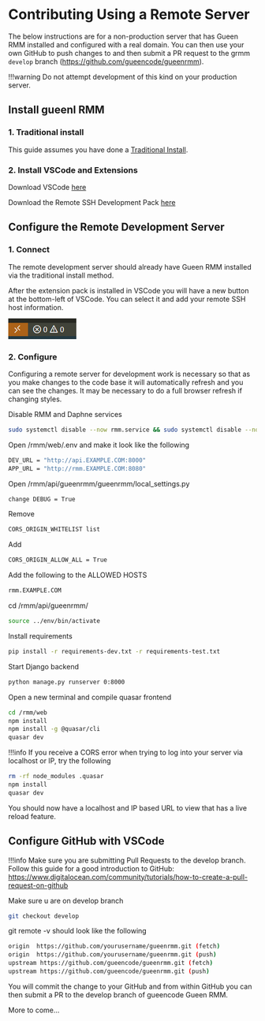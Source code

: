 # Contributing Using a Remote Server

The below instructions are for a non-production server that has Gueen RMM installed and configured with a real domain. You can then use your own GitHub to push changes to and then submit a PR request to the grmm `develop` branch (<https://github.com/gueencode/gueenrmm>).

!!!warning
    Do not attempt development of this kind on your production server.

## Install gueenl RMM

### 1. Traditional install

This guide assumes you have done a [Traditional Install](install_server.md).

### 2. Install VSCode and Extensions
Download VSCode [here](https://code.visualstudio.com/download)

Download the Remote SSH Development Pack [here](https://marketplace.visualstudio.com/items?itemName=ms-vscode-remote.vscode-remote-extensionpack)

## Configure the Remote Development Server
### 1. Connect

The remote development server should already have Gueen RMM installed via the traditional install method.

After the extension pack is installed in VSCode you will have a new button at the bottom-left of VSCode. You can select it and add your remote SSH host information.

![RemoteSSH](images/Remote_SSH_connection.png)

### 2. Configure

Configuring a remote server for development work is necessary so that as you make changes to the code base it will automatically refresh and you can see the changes. It may be necessary to do a full browser refresh if changing styles.

Disable RMM and Daphne services

```bash
sudo systemctl disable --now rmm.service && sudo systemctl disable --now daphne.service
```

Open /rmm/web/.env and make it look like the following

```bash
DEV_URL = "http://api.EXAMPLE.COM:8000"
APP_URL = "http://rmm.EXAMPLE.COM:8080"
```

Open /rmm/api/gueenrmm/gueenrmm/local_settings.py

```bash
change DEBUG = True
```
Remove
```bash
CORS_ORIGIN_WHITELIST list
```
Add
```bash
CORS_ORIGIN_ALLOW_ALL = True
```

Add the following to the ALLOWED HOSTS
```bash
rmm.EXAMPLE.COM
```
cd /rmm/api/gueenrmm/

```bash
source ../env/bin/activate
```

Install requirements

```bash
pip install -r requirements-dev.txt -r requirements-test.txt
```

Start Django backend

```bash
python manage.py runserver 0:8000
```

Open a new terminal and compile quasar frontend

```bash
cd /rmm/web
npm install
npm install -g @quasar/cli
quasar dev
```

!!!info 
    If you receive a CORS error when trying to log into your server via localhost or IP, try the following
```bash
rm -rf node_modules .quasar
npm install
quasar dev
```
You should now have a localhost and IP based URL to view that has a live reload feature.

## Configure GitHub with VSCode
!!!info Make sure you are submitting Pull Requests to the develop branch.
Follow this guide for a good introduction to GitHub: <https://www.digitalocean.com/community/tutorials/how-to-create-a-pull-request-on-github>

Make sure u are on develop branch
```bash
git checkout develop
```
git remote -v should look like the following
```bash
origin  https://github.com/yourusername/gueenrmm.git (fetch)
origin  https://github.com/yourusername/gueenrmm.git (push)
upstream https://github.com/gueencode/gueenrmm.git (fetch)
upstream https://github.com/gueencode/gueenrmm.git (push)
```
You will commit the change to your GitHub and from within GitHub you can then submit a PR to the develop branch of gueencode Gueen RMM.

More to come...